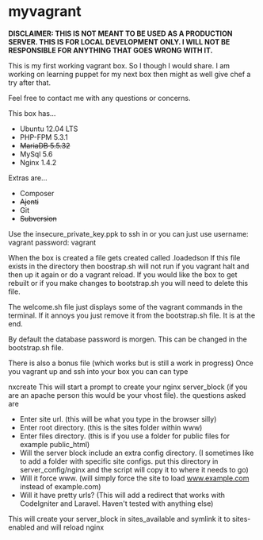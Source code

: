 myvagrant
=========

**DISCLAIMER:
THIS IS NOT MEANT TO BE USED AS A PRODUCTION SERVER. 
THIS IS FOR LOCAL DEVELOPMENT ONLY. I WILL NOT BE RESPONSIBLE FOR 
ANYTHING THAT GOES WRONG WITH IT.**

This is my first working vagrant box. So I though I would share. 
I am working on learning puppet for my next box then might as well give chef a try after that.

Feel free to contact me with any questions or concerns. 

This box has...
* Ubuntu 12.04 LTS
* PHP-FPM 5.3.1
* ~~MariaDB 5.5.32~~
* MySql 5.6
* Nginx 1.4.2

Extras are...
* Composer
* ~~Ajenti~~
* Git
* ~~Subversion~~

Use the insecure_private_key.ppk to ssh in or you can just use 
username: vagrant
password: vagrant

When the box is created a file gets created called .loadedson
If this file exists in the directory then boostrap.sh will not run if you
vagrant halt and then up it again or do a vagrant reload.
If you would like the box to get rebuilt or if you make changes to bootstrap.sh you will need to delete this file. 

The welcome.sh file just displays some of the vagrant commands in the terminal. If it annoys you just remove it from the bootstrap.sh file. It is at the end.

By default the database password is morgen. 
This can be changed in the bootstrap.sh file.

There is also a bonus file (which works but is still a work in progress)
Once you vagrant up and ssh into your box you can can type

nxcreate
This will start a prompt to create your nginx server_block (if you are an apache person this would be your vhost file).
the questions asked are
* Enter site url. (this will be what you type in the browser silly)
* Enter root directory. (this is the sites folder within www)
* Enter files directory. (this is if you use a folder for public files for example public_html)
* Will the server block include an extra config directory. (I sometimes like to add a folder with specific site configs. put this directory in server_config/nginx and the script will copy it to where it needs to go)
* Will it force www. (will simply force the site to load www.example.com instead of example.com)
* Will it have pretty urls? (This will add a redirect that works with CodeIgniter and Laravel. Haven't tested with anything else)

This will create your server_block in sites_available and symlink it to sites-enabled and will reload nginx


